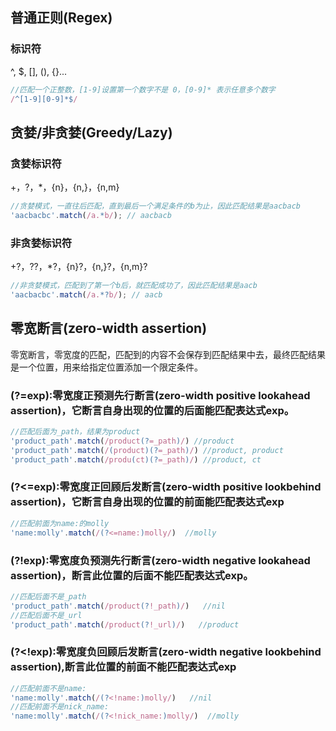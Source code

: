 ## 普通正则(Regex)

### 标识符
^, $, [], (), {}...
```js
//匹配一个正整数，[1-9]设置第一个数字不是 0，[0-9]* 表示任意多个数字
/^[1-9][0-9]*$/
```
## 贪婪/非贪婪(Greedy/Lazy)

### 贪婪标识符
+，?，*，{n}，{n,}，{n,m}
```js
//贪婪模式，一直往后匹配，直到最后一个满足条件的b为止，因此匹配结果是aacbacb
'aacbacbc'.match(/a.*b/); // aacbacb
```

### 非贪婪标识符
+?，??，*?，{n}?，{n,}?，{n,m}?
```js
//非贪婪模式，匹配到了第一个b后，就匹配成功了，因此匹配结果是aacb
'aacbacbc'.match(/a.*?b/); // aacb
```

## 零宽断言(zero-width assertion)
零宽断言，零宽度的匹配，匹配到的内容不会保存到匹配结果中去，最终匹配结果是一个位置，用来给指定位置添加一个限定条件。

### (?=exp):零宽度正预测先行断言(zero-width positive lookahead assertion)，它断言自身出现的位置的后面能匹配表达式exp。
```js
//匹配后面为_path，结果为product
'product_path'.match(/product(?=_path)/) //product
'product_path'.match(/(product)(?=_path)/) //product, product
'product_path'.match(/produ(ct)(?=_path)/) //product, ct
```

### (?<=exp):零宽度正回顾后发断言(zero-width positive lookbehind assertion)，它断言自身出现的位置的前面能匹配表达式exp
```js
//匹配前面为name:的molly
'name:molly'.match(/(?<=name:)molly/)  //molly
```

### (?!exp):零宽度负预测先行断言(zero-width negative lookahead assertion)，断言此位置的后面不能匹配表达式exp。
```js
//匹配后面不是_path
'product_path'.match(/product(?!_path)/)   //nil
//匹配后面不是_url
'product_path'.match(/product(?!_url)/)   //product
```

### (?<!exp):零宽度负回顾后发断言(zero-width negative lookbehind assertion),断言此位置的前面不能匹配表达式exp
```js
//匹配前面不是name:
'name:molly'.match(/(?<!name:)molly/)   //nil
//匹配前面不是nick_name:
'name:molly'.match(/(?<!nick_name:)molly/)  //molly
```